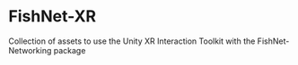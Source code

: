 # FishNet-XR
Collection of assets to use the Unity XR Interaction Toolkit with the FishNet-Networking package

